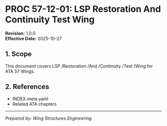 # PROC 57-12-01: LSP Restoration And Continuity Test Wing

**Revision:** 1.0.0  
**Effective Date:** 2025-10-27

## 1. Scope
This document covers LSP /Restoration /And /Continuity /Test /Wing for ATA 57 Wings.

## 2. References
- INDEX.meta.yaml
- Related ATA chapters

---
*Prepared by: Wing Structures Engineering*
